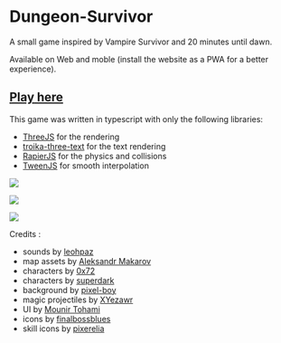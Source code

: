 # Dungeon-Survivor

A small game inspired by Vampire Survivor and 20 minutes until dawn.

Available on Web and moble (install the website as a PWA for a better experience).

## [Play here](https://dungeon-survivors.netlify.app/)

This game was written in typescript with only the following libraries:
* [ThreeJS](https://threejs.org/) for the rendering
* [troika-three-text](https://protectwise.github.io/troika/troika-three-text/) for the text rendering
* [RapierJS](https://rapier.rs/) for the physics and collisions
* [TweenJS](https://createjs.com/tweenjs) for smooth interpolation 

![](https://github.com/VincentDouchin/Dungeon-Survivor/blob/main/Screenshots/Screenshot%201.png)

![](https://github.com/VincentDouchin/Dungeon-Survivor/blob/main/Screenshots/Screenshot%202.png)

![](https://github.com/VincentDouchin/Dungeon-Survivor/blob/main/Screenshots/Screenshot%203.png)

Credits :
* sounds by [leohpaz](https://leohpaz.itch.io/)
* map assets by [Aleksandr Makarov](https://iknowkingrabbit.itch.io/)
* characters by [0x72](https://0x72.itch.io/dungeontileset-ii)
* characters by [superdark](https://superdark.itch.io/)
* background by [pixel-boy](https://pixel-boy.itch.io/)
* magic projectiles by [XYezawr](https://xyezawr.itch.io/)
* UI by [Mounir Tohami](https://mounirtohami.itch.io/)
* icons by [finalbossblues](https://finalbossblues.itch.io/)
* skill icons by [pixerelia](https://pixerelia.itch.io/)
